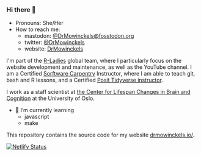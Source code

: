 ### Hi there 👋

- Pronouns: She/Her
- How to reach me: 
  - mastodon: [@DrMowinckels@fosstodon.org](https://fosstodon.org/web/@Drmowinckels)
  - twitter:  [@DrMowinckels](https://twitter.com/DrMowinckels/)
  - website:  [DrMowinckels](www.drmowinckels.io)

I'm part of the [R-Ladies](www.rladies.org) global team, where I particularly focus on the website development and maintenance, as well as the YouTube channel. 
I am a Certified [Sorftware Carpentry](https://software-carpentry.org/) Instructor, where I am able to teach git, bash and R lessons, and a Certified [Posit Tidyverse instructor](https://education.rstudio.com/trainers/people/mowinckel+athanasia/).

I work as a staff scientist at [the Center for Lifespan Changes in Brain and Cognition](www.oslobrains.no) at the University of Oslo.

- 🌱 I’m currently learning
  - javascript
  - make
  

This repository contains the source code for my website [drmowinckels.io/](https://drmowinckels.io/).

[![Netlify Status](https://api.netlify.com/api/v1/badges/50e45b32-809c-429b-8fa9-16fd1fb67ee3/deploy-status)](https://app.netlify.com/sites/drmowinckels/deploys)
